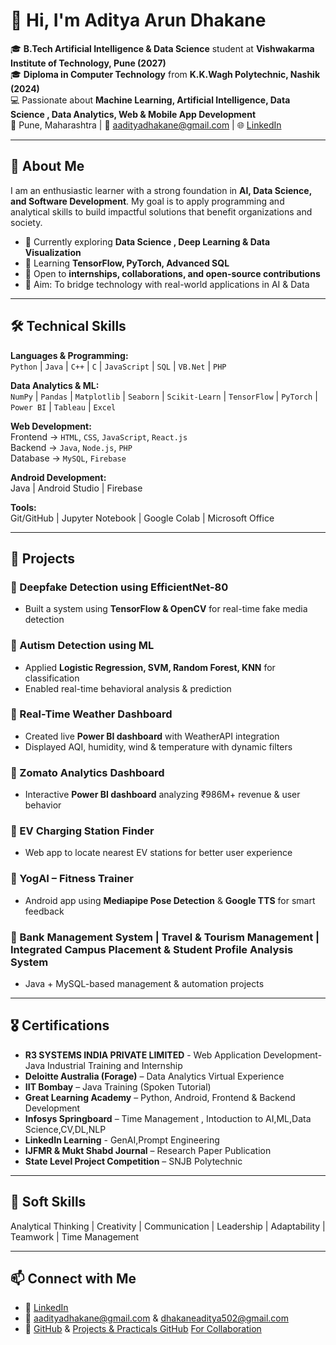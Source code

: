 # 👋 Hi, I'm Aditya Arun Dhakane  

🎓 **B.Tech Artificial Intelligence & Data Science** student at **Vishwakarma Institute of Technology, Pune (2027)**  
🎓 **Diploma in Computer Technology** from **K.K.Wagh Polytechnic, Nashik (2024)**  
💻 Passionate about **Machine Learning, Artificial Intelligence, Data Science , Data Analytics, Web & Mobile App Development**  
📍 Pune, Maharashtra | 📧 [aadityadhakane@gmail.com](mailto:aadityadhakane@gmail.com) | 🌐 [LinkedIn](www.linkedin.com/in/aditya-a-dhakane8067)  

---

## 🚀 About Me  
I am an enthusiastic learner with a strong foundation in **AI, Data Science, and Software Development**. My goal is to apply programming and analytical skills to build impactful solutions that benefit organizations and society.  

- 🔭 Currently exploring **Data Science , Deep Learning & Data Visualization**  
- 🌱 Learning **TensorFlow, PyTorch, Advanced SQL**  
- 🤝 Open to **internships, collaborations, and open-source contributions**  
- 🎯 Aim: To bridge technology with real-world applications in AI & Data  

---

## 🛠️ Technical Skills  

**Languages & Programming:**  
`Python` | `Java` | `C++` | `C` | `JavaScript` | `SQL` | `VB.Net` | `PHP`  

**Data Analytics & ML:**  
`NumPy` | `Pandas` | `Matplotlib` | `Seaborn` | `Scikit-Learn` | `TensorFlow` | `PyTorch` | `Power BI` | `Tableau` | `Excel`  

**Web Development:**  
Frontend → `HTML`, `CSS`, `JavaScript`, `React.js`  
Backend → `Java`, `Node.js`, `PHP`  
Database → `MySQL`, `Firebase`  

**Android Development:**  
Java | Android Studio | Firebase  

**Tools:**  
Git/GitHub | Jupyter Notebook | Google Colab | Microsoft Office  

---

## 📌 Projects  

### 🔹 Deepfake Detection using EfficientNet-80  
- Built a system using **TensorFlow & OpenCV** for real-time fake media detection  

### 🔹 Autism Detection using ML  
- Applied **Logistic Regression, SVM, Random Forest, KNN** for classification  
- Enabled real-time behavioral analysis & prediction  

### 🔹 Real-Time Weather Dashboard  
- Created live **Power BI dashboard** with WeatherAPI integration  
- Displayed AQI, humidity, wind & temperature with dynamic filters  

### 🔹 Zomato Analytics Dashboard  
- Interactive **Power BI dashboard** analyzing ₹986M+ revenue & user behavior  

### 🔹 EV Charging Station Finder  
- Web app to locate nearest EV stations for better user experience  

### 🔹 YogAI – Fitness Trainer  
- Android app using **Mediapipe Pose Detection** & **Google TTS** for smart feedback  

### 🔹 Bank Management System | Travel & Tourism Management | Integrated Campus Placement & Student Profile Analysis System  
- Java + MySQL-based management & automation projects  

---

## 🎖️ Certifications  
- **R3 SYSTEMS INDIA PRIVATE LIMITED** - Web Application Development-Java Industrial Training and Internship
- **Deloitte Australia (Forage)** – Data Analytics Virtual Experience  
- **IIT Bombay** – Java Training (Spoken Tutorial)  
- **Great Learning Academy** – Python, Android, Frontend & Backend Development  
- **Infosys Springboard** – Time Management , Intoduction to AI,ML,Data Science,CV,DL,NLP
- **LinkedIn Learning** - GenAI,Prompt Engineering
- **IJFMR & Mukt Shabd Journal** – Research Paper Publication  
- **State Level Project Competition** – SNJB Polytechnic

---

## 🌟 Soft Skills  
Analytical Thinking | Creativity | Communication | Leadership | Adaptability | Teamwork | Time Management  

---

## 📫 Connect with Me  
- 💼 [LinkedIn](https://www.linkedin.com/in/aditya-a-dhakane8067)  
- 📧 [aadityadhakane@gmail.com](mailto:aadityadhakane@gmail.com)  & [dhakaneaditya502@gmail.com](mailto:dhakaneaditya502@gmail.com) 
- 🐙 [GitHub](https://github.com/aadi8067) & [Projects & Practicals GitHub](https://github.com/aadi2234) [For Collaboration](https://github.com/aditya8067nemaai)
